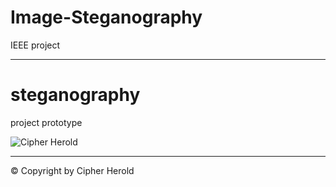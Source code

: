 # Image-Steganography
IEEE project


-------------------------------------------------------------------------------------------------------------------------------------------------------------------------


# steganography
project prototype

![Cipher Herold](https://user-images.githubusercontent.com/91772465/221395427-38309e72-12d4-421c-a415-6d68635f29b4.png)


-------------------------------------------------------------------------------------------------------------------------------------------------------------------------

© Copyright by Cipher Herold 
